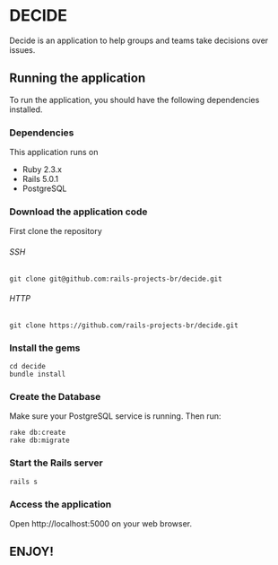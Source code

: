 # DECIDE

Decide is an application to help groups and teams take decisions over issues.

## Running the application

To run the application, you should have the following dependencies installed.

### Dependencies

This application runs on

- Ruby 2.3.x
- Rails 5.0.1
- PostgreSQL

### Download the application code

First clone the repository

###### SSH

```
git clone git@github.com:rails-projects-br/decide.git
```

###### HTTP

```
git clone https://github.com/rails-projects-br/decide.git
```

### Install the gems

```
cd decide
bundle install
```

### Create the Database

Make sure your PostgreSQL service is running. Then run:

```
rake db:create
rake db:migrate
```

### Start the Rails server

```
rails s
```

### Access the application

Open http://localhost:5000 on your web browser.

## ENJOY!
